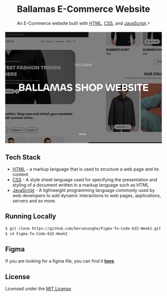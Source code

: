 <h1 align="center">
  Ballamas E-Commerce Website
</h1>
<p align="center">
  An E-Commerce website built with <a href="https://html.com/" target="_blank">HTML</a>, <a href="https://developer.mozilla.org/fr/docs/Web/CSS" target="_blank">CSS</a>, and <a href="https://www.javascript.com/" target="_blank">JavaScript</a>.⚡
</p>

![preview](https://github.com/hervenzoghe/Figma-To-Code-Ed2-Week2/blob/main/thumbnail.png)

## Tech Stack

- [HTML](https://html.com/) - a markup language that is used to structure a web page and its content
- [CSS](https://tailwindcss.com) - A style sheet language used for specifying the presentation and styling of a document written in a markup language such as HTML
- [JavaScript](https://www.javascript.com/) - A lightweight programming language commonly used by web developers to add dynamic interactions to web pages, applications, servers and so more.

## Running Locally

```bash
$ git clone https://github.com/hervenzoghe/Figma-To-Code-Ed2-Week2.git
$ cd Figma-To-Code-Ed2-Week2
```

## Figma

If you are looking for a figma file, you can find it **[here](https://www.figma.com/design/2HaDfeov26JIMrreasUaTb/BALLAMAS-(Copy)?node-id=229-2156&t=Df0C0CRXLPzt51OG-1)**.

## License 

Licensed under the [MIT License](https://github.com/hervenzoghe/Product-Designer-Portolio/blob/master/LICENSE)